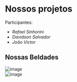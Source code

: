 # Nossos projetos

Participantes: 

- *Rafael Sinhorini*
- *Davidson Salvador*
- *João Victor*

<h2> Nossas Beldades </h2>
<div>

![image](https://user-images.githubusercontent.com/106388149/205898698-0c0084b3-9fa0-4cae-9729-e4aa75159f9a.png) <br>
![image](https://user-images.githubusercontent.com/106388149/205898772-e528a023-7c21-428a-b3af-3ab9e2fcc13e.png)

